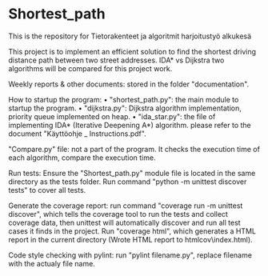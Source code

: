 ﻿# Shortest_path
This is the repository for Tietorakenteet ja algoritmit harjoitustyö alkukesä


This project is to implement an efficient solution to find the shortest driving distance path between two street addresses. IDA* vs Dijkstra two algorithms will be compared for this project work. 


Weekly reports & other documents:
stored in the folder "documentation".


How to startup the program: 
•	"shortest_path.py": the main module to startup the program.
•	"dijkstra.py": Dijkstra algorithm implementation, priority queue implemented on heap.
•	"ida_star.py": the file of implementing IDA* (Iterative Deepening A*) algorithm.
    please refer to the document "Käyttöohje _ Instructions.pdf". 


"Compare.py" file: 
not a part of the program. It checks the execution time of each algorithm, compare the execution time.


Run tests: 
Ensure the "Shortest_path.py" module file is located in the same directory as the tests folder. Run command "python -m unittest discover tests" to cover all tests. 


Generate the coverage report: 
run command "coverage run -m unittest discover", which tells the coverage tool to run the tests and collect coverage data, then unittest will automatically discover and run all test cases it finds in the project. Run "coverage html", which generates a HTML report in the current directory (Wrote HTML report to htmlcov\index.html). 


Code style checking with pylint:
run "pylint filename.py", replace filename with the actualy file name.

 
